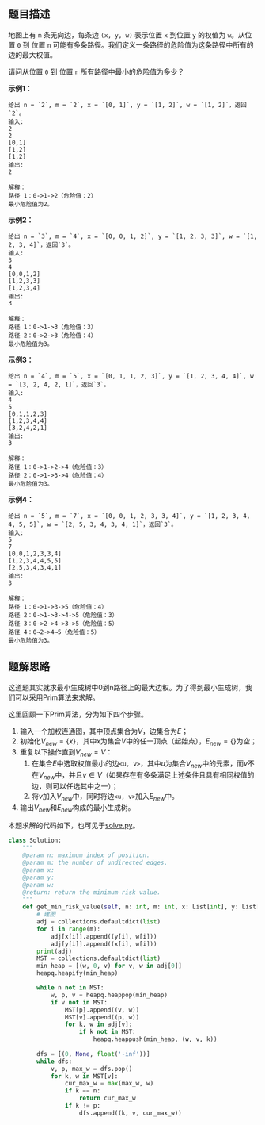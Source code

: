 ## 题目描述

地图上有 `m` 条无向边，每条边 `(x, y, w)` 表示位置 `x` 到位置 `y` 的权值为 `w`。从位置 `0` 到 位置 `n` 可能有多条路径。我们定义一条路径的危险值为这条路径中所有的边的最大权值。

请问从位置 `0` 到 位置 `n` 所有路径中最小的危险值为多少？

**示例1：**

```
给出 n = `2`, m = `2`, x = `[0, 1]`, y = `[1, 2]`, w = `[1, 2]`，返回`2`。
输入:
2
2
[0,1]
[1,2]
[1,2]
输出:
2

解释：
路径 1：0->1->2（危险值：2）
最小危险值为2。
```

**示例2：**

```
给出 n = `3`, m = `4`, x = `[0, 0, 1, 2]`, y = `[1, 2, 3, 3]`, w = `[1, 2, 3, 4]`，返回`3`。
输入:
3
4
[0,0,1,2]
[1,2,3,3]
[1,2,3,4]
输出:
3

解释：
路径 1：0->1->3（危险值：3）
路径 2：0->2->3（危险值：4）
最小危险值为3。
```

**示例3：**

```
给出 n = `4`, m = `5`, x = `[0, 1, 1, 2, 3]`, y = `[1, 2, 3, 4, 4]`, w = `[3, 2, 4, 2, 1]`，返回`3`。
输入:
4
5
[0,1,1,2,3]
[1,2,3,4,4]
[3,2,4,2,1]
输出:
3

解释：
路径 1：0->1->2->4（危险值：3）
路径 2：0->1->3->4（危险值：4）
最小危险值为3。
```

**示例4：**

```
给出 n = `5`, m = `7`, x = `[0, 0, 1, 2, 3, 3, 4]`, y = `[1, 2, 3, 4, 4, 5, 5]`, w = `[2, 5, 3, 4, 3, 4, 1]`，返回`3`。
输入:
5
7
[0,0,1,2,3,3,4]
[1,2,3,4,4,5,5]
[2,5,3,4,3,4,1]
输出:
3

解释：
路径 1：0->1->3->5（危险值：4）
路径 2：0->1->3->4->5（危险值：3）
路径 3：0->2->4->3->5（危险值：5）
路径 4：0→2->4→5（危险值：5）
最小危险值为3。
```

## 题解思路

这道题其实就求最小生成树中0到n路径上的最大边权。为了得到最小生成树，我们可以采用Prim算法来求解。

这里回顾一下Prim算法，分为如下四个步骤。
1. 输入一个加权连通图，其中顶点集合为$V$，边集合为$E$；
2. 初始化$V_{new} = \{x\}$，其中$x$为集合$V$中的任一顶点（起始点），$E_{new} = \{\}$为空；
3. 重复以下操作直到$V_{new} = V$：
   1. 在集合$E$中选取权值最小的边`<u, v>`，其中$u$为集合$V_{new}$中的元素，而$v$不在$V_{new}$中，并且$v \in V$（如果存在有多条满足上述条件且具有相同权值的边，则可以任选其中之一）；
   2. 将$v$加入$V_{new}$中，同时将边`<u, v>`加入$E_{new}$中。
4. 输出$V_{new}$和$E_{new}$构成的最小生成树。

本题求解的代码如下，也可见于[solve.py](./solve.py)。

```python
class Solution:
    """
    @param n: maximum index of position.
    @param m: the number of undirected edges.
    @param x: 
    @param y: 
    @param w: 
    @return: return the minimum risk value.
    """
    def get_min_risk_value(self, n: int, m: int, x: List[int], y: List[int], w: List[int]) -> int:
        # 建图
        adj = collections.defaultdict(list)
        for i in range(m):
            adj[x[i]].append((y[i], w[i]))
            adj[y[i]].append((x[i], w[i]))
        print(adj)
        MST = collections.defaultdict(list)
        min_heap = [(w, 0, v) for v, w in adj[0]]
        heapq.heapify(min_heap)

        while n not in MST:
            w, p, v = heapq.heappop(min_heap)
            if v not in MST:
                MST[p].append((v, w))
                MST[v].append((p, w))
                for k, w in adj[v]:
                    if k not in MST:
                        heapq.heappush(min_heap, (w, v, k))
        
        dfs = [(0, None, float('-inf'))]
        while dfs:
            v, p, max_w = dfs.pop()
            for k, w in MST[v]:
                cur_max_w = max(max_w, w)
                if k == n:
                    return cur_max_w
                if k != p:
                    dfs.append((k, v, cur_max_w))
```